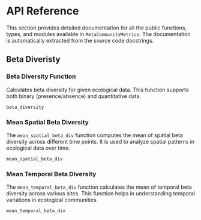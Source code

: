 # API Reference

This section provides detailed documentation for all the public functions, types, and modules available in `MetaCommunityMetrics`. The documentation is automatically extracted from the source code docstrings.

## Beta Diveristy

### Beta Diversity Function

Calculates beta diversity for given ecological data. This function supports both binary (presence/absence) and quantitative data.

```@docs
beta_diversity
```
### Mean Spatial Beta Diversity
The `mean_spatial_beta_div` function computes the mean of spatial beta diversity across different time points. It is used to analyze spatial patterns in ecological data over time.

```@docs
mean_spatial_beta_div
```

### Mean Temporal Beta Diversity
The `mean_temporal_beta_div` function calculates the mean of temporal beta diversity across various sites. This function helps in understanding temporal variations in ecological communities.

```@docs
mean_temporal_beta_div
```